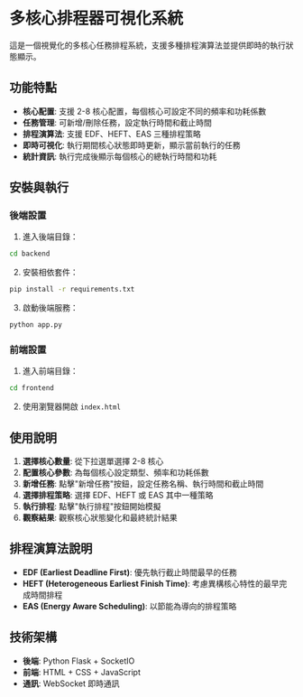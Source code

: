 # 多核心排程器可視化系統

這是一個視覺化的多核心任務排程系統，支援多種排程演算法並提供即時的執行狀態顯示。

## 功能特點

- **核心配置**: 支援 2-8 核心配置，每個核心可設定不同的頻率和功耗係數
- **任務管理**: 可新增/刪除任務，設定執行時間和截止時間
- **排程演算法**: 支援 EDF、HEFT、EAS 三種排程策略
- **即時可視化**: 執行期間核心狀態即時更新，顯示當前執行的任務
- **統計資訊**: 執行完成後顯示每個核心的總執行時間和功耗

## 安裝與執行

### 後端設置

1. 進入後端目錄：

```bash
cd backend
```

2. 安裝相依套件：

```bash
pip install -r requirements.txt
```

3. 啟動後端服務：

```bash
python app.py
```

### 前端設置

1. 進入前端目錄：

```bash
cd frontend
```

2. 使用瀏覽器開啟 `index.html`

## 使用說明

1. **選擇核心數量**: 從下拉選單選擇 2-8 核心
2. **配置核心參數**: 為每個核心設定類型、頻率和功耗係數
3. **新增任務**: 點擊"新增任務"按鈕，設定任務名稱、執行時間和截止時間
4. **選擇排程策略**: 選擇 EDF、HEFT 或 EAS 其中一種策略
5. **執行排程**: 點擊"執行排程"按鈕開始模擬
6. **觀察結果**: 觀察核心狀態變化和最終統計結果

## 排程演算法說明

- **EDF (Earliest Deadline First)**: 優先執行截止時間最早的任務
- **HEFT (Heterogeneous Earliest Finish Time)**: 考慮異構核心特性的最早完成時間排程
- **EAS (Energy Aware Scheduling)**: 以節能為導向的排程策略

## 技術架構

- **後端**: Python Flask + SocketIO
- **前端**: HTML + CSS + JavaScript
- **通訊**: WebSocket 即時通訊
